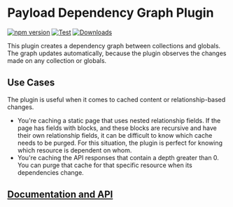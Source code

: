 # Payload Dependency Graph Plugin

[![npm version](https://badge.fury.io/js/payload-dependency-graph.svg)](https://badge.fury.io/js/payload-dependency-graph) [![Test](https://github.com/GeorgeHulpoi/payload-dependency-graph/actions/workflows/test.yml/badge.svg)](https://github.com/GeorgeHulpoi/payload-dependency-graph/actions/workflows/test.yml) [![Downloads](http://img.shields.io/npm/dw/payload-dependency-graph.svg)](https://www.npmjs.com/package/payload-dependency-graph)

This plugin creates a dependency graph between collections and globals. The graph updates automatically, because the plugin observes the changes made on any collection or globals.

## Use Cases

The plugin is useful when it comes to cached content or relationship-based changes.

- You're caching a static page that uses nested relationship fields. If the page has fields with blocks, and these blocks are recursive and have their own relationship fields, it can be difficult to know which cache needs to be purged. For this situation, the plugin is perfect for knowing which resource is dependent on whom.
- You're caching the API responses that contain a depth greater than 0. You can purge that cache for that specific resource when its dependencies change.

## [Documentation and API](https://georgehulpoi.github.io/payload-dependency-graph/)